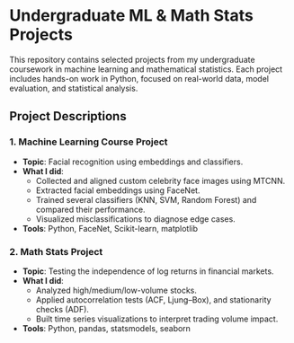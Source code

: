 # Undergraduate ML & Math Stats Projects

This repository contains selected projects from my undergraduate coursework in machine learning and mathematical statistics. Each project includes hands-on work in Python, focused on real-world data, model evaluation, and statistical analysis.

## Project Descriptions

### 1. Machine Learning Course Project
- **Topic**: Facial recognition using embeddings and classifiers.
- **What I did**:
  - Collected and aligned custom celebrity face images using MTCNN.
  - Extracted facial embeddings using FaceNet.
  - Trained several classifiers (KNN, SVM, Random Forest) and compared their performance.
  - Visualized misclassifications to diagnose edge cases.
- **Tools**: Python, FaceNet, Scikit-learn, matplotlib

### 2. Math Stats Project
- **Topic**: Testing the independence of log returns in financial markets.
- **What I did**:
  - Analyzed high/medium/low-volume stocks.
  - Applied autocorrelation tests (ACF, Ljung–Box), and stationarity checks (ADF).
  - Built time series visualizations to interpret trading volume impact.
- **Tools**: Python, pandas, statsmodels, seaborn
